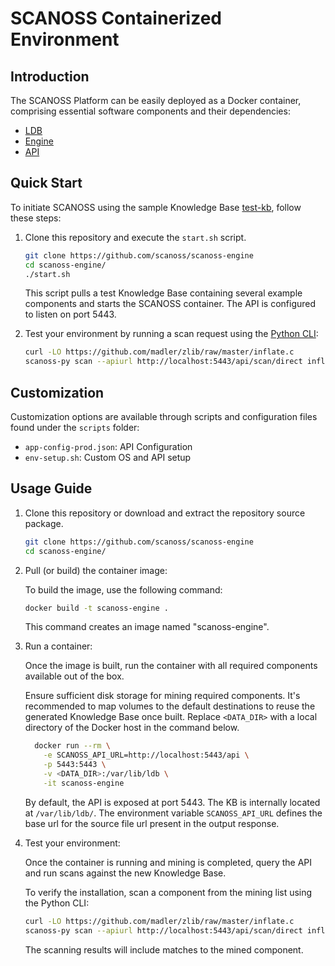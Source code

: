# SCANOSS Containerized Environment

## Introduction

The SCANOSS Platform can be easily deployed as a Docker container, comprising essential software components and their dependencies:

- [LDB](https://github.com/scanoss/ldb)
- [Engine](https://github.com/scanoss/engine)
- [API](https://github.com/scanoss/api.gob)

## Quick Start

To initiate SCANOSS using the sample Knowledge Base [test-kb](https://github.com/scanoss/test-kb), follow these steps:

1. Clone this repository and execute the `start.sh` script.

    ```sh
    git clone https://github.com/scanoss/scanoss-engine
    cd scanoss-engine/
    ./start.sh
    ```

    This script pulls a test Knowledge Base containing several example components and starts the SCANOSS container. The API is configured to listen on port 5443.

2. Test your environment by running a scan request using the [Python CLI](https://github.com/scanoss/scanoss.py):

    ```sh
    curl -LO https://github.com/madler/zlib/raw/master/inflate.c
    scanoss-py scan --apiurl http://localhost:5443/api/scan/direct inflate.c 
    ```

## Customization

Customization options are available through scripts and configuration files found under the `scripts` folder:

- `app-config-prod.json`: API Configuration
- `env-setup.sh`: Custom OS and API setup

## Usage Guide

1. Clone this repository or download and extract the repository source package.

    ```sh
    git clone https://github.com/scanoss/scanoss-engine
    cd scanoss-engine/
    ```

2. Pull (or build) the container image:

    To build the image, use the following command:

    ```sh
    docker build -t scanoss-engine .
    ```

    This command creates an image named "scanoss-engine".

3. Run a container:

    Once the image is built, run the container with all required components available out of the box.

    Ensure sufficient disk storage for mining required components. It's recommended to map volumes to the default destinations to reuse the generated Knowledge Base once built. Replace `<DATA_DIR>` with a local directory of the Docker host in the command below.

    ```sh
      docker run --rm \
        -e SCANOSS_API_URL=http://localhost:5443/api \
        -p 5443:5443 \
        -v <DATA_DIR>:/var/lib/ldb \
        -it scanoss-engine
    ```

    By default, the API is exposed at port 5443. The KB is internally located at `/var/lib/ldb/`. The environment variable `SCANOSS_API_URL` defines the base url for the source file url present in the output response.

4. Test your environment:

    Once the container is running and mining is completed, query the API and run scans against the new Knowledge Base.

    To verify the installation, scan a component from the mining list using the Python CLI:

    ```sh
    curl -LO https://github.com/madler/zlib/raw/master/inflate.c
    scanoss-py scan --apiurl http://localhost:5443/api/scan/direct inflate.c 
    ```

    The scanning results will include matches to the mined component.
